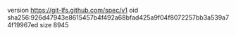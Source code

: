 version https://git-lfs.github.com/spec/v1
oid sha256:926d47943e8615457b4f492a68bfad425a9f04f8072257bb3a539a74f19967ed
size 8945
